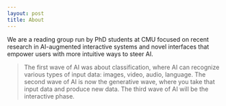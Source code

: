 ```yaml
---
layout: post
title: About
---
```


We are a reading group run by PhD students at CMU focused on recent research in AI-augmented interactive systems and novel interfaces that empower users with more intuitive ways to steer AI.

<!-- <figure>
  <img alt="Christopher Hitchens" src="https://upload.wikimedia.org/wikipedia/commons/6/63/Christopher_Hitchens_2008-04-24_001.jpg" />
  <figcaption>
    Photo by Fri Tanke and licensed under the <a href="https://creativecommons.org/licenses/by/3.0/deed.en">Creative Commons Attribution 3.0 Unported</a> license.
  </figcaption>
</figure> -->

<!-- From [Wikipedia](https://en.wikipedia.org/wiki/Christopher_Hitchens):
-->

>The first wave of AI was about classification, where AI can recognize various types of input data: images, video, audio, language. The second wave of AI is now the generative wave, where you take that input data and produce new data. The third wave of AI will be the interactive phase.